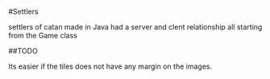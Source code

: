 #Settlers

settlers of catan made in Java had a server and clent relationship all starting from the Game class

##TODO

Its easier if the tiles does not have any margin on the images. 
